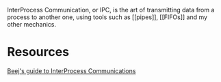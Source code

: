 InterProcess Communication, or IPC, is the art of transmitting data from a process to another one, using tools such as [[pipes]], [[FIFOs]] and my other mechanics.

# Resources
[Beej's guide to InterProcess Communications](https://beej.us/guide/bgipc/)